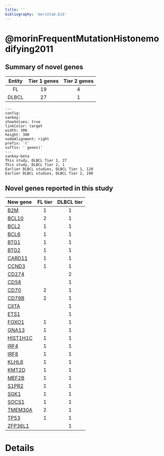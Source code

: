 ```yaml
---
title: ''
bibliography: 'morinlab.bib'
---
```


# @morinFrequentMutationHistonemodifying2011
## Summary of novel genes

|Entity| Tier 1 genes| Tier 2 genes|
|:-:|:-:|:-:|
|FL|19|4|
|DLBCL|27|1|
```mermaid
---
config:
sankey:
showValues: true
linkColor: target
width: 300
height: 300
nodeAlignment: right
prefix: '('
suffix: ' genes)'
---
sankey-beta
This study, DLBCL Tier 1, 27
This study, DLBCL Tier 2, 1
Earlier DLBCL studies, DLBCL Tier 1, 128
Earlier DLBCL studies, DLBCL Tier 2, 198
```


## Novel genes reported in this study

|New gene|FL tier|DLBCL tier|
|:-|:-:|:-:|
|[B2M](B2M)|1 |1 |
|[BCL10](BCL10)|2 |1 |
|[BCL2](BCL2)|1 |1 |
|[BCL6](BCL6)|1 |1 |
|[BTG1](BTG1)|1 |1 |
|[BTG2](BTG2)|1 |1 |
|[CARD11](CARD11)|1 |1 |
|[CCND3](CCND3)|1 |1 |
|[CD274](CD274)| |2 |
|[CD58](CD58)| |1 |
|[CD70](CD70)|2 |1 |
|[CD79B](CD79B)|2 |1 |
|[CIITA](CIITA)| |1 |
|[ETS1](ETS1)| |1 |
|[FOXO1](FOXO1)|1 |1 |
|[GNA13](GNA13)|1 |1 |
|[HIST1H1C](HIST1H1C)|1 |1 |
|[IRF4](IRF4)|1 |1 |
|[IRF8](IRF8)|1 |1 |
|[KLHL6](KLHL6)|1 |1 |
|[KMT2D](KMT2D)|1 |1 |
|[MEF2B](MEF2B)|1 |1 |
|[S1PR2](S1PR2)|1 |1 |
|[SGK1](SGK1)|1 |1 |
|[SOCS1](SOCS1)|1 |1 |
|[TMEM30A](TMEM30A)|2 |1 |
|[TP53](TP53)|1 |1 |
|[ZFP36L1](ZFP36L1)| |1 |

# Details

